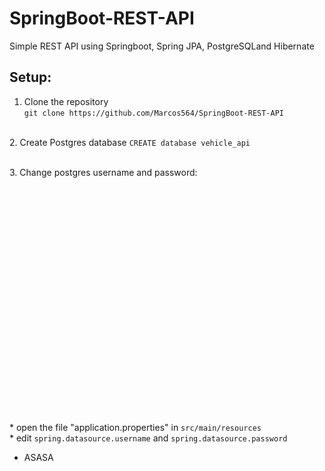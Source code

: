 # SpringBoot-REST-API
Simple REST API using Springboot, Spring JPA, PostgreSQLand Hibernate

## Setup:
1. Clone the repository <br>
   `git clone https://github.com/Marcos564/SpringBoot-REST-API`

<br> 2. Create Postgres database
   `CREATE database vehicle_api`

<br> 3. Change postgres username and password:<br><br><br><br><br><br><br><br><br><br><br><br><br><br><br><br><br>
     <br><br><br><br><br><br><br>* open the file "application.properties" in `src/main/resources` <br>
     * edit `spring.datasource.username` and `spring.datasource.password` 

* ASASA
